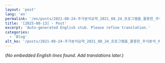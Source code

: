 ```yaml
---
layout: 'post'
lang: 'en'
permalink: '/en/posts/2021-08-24-주가분석요약_2021_08_24_프로그램을_활용한_주식분석_예상결과_12_27_32/'
title: '[2025-08-13] - Post'
excerpt: 'Auto-generated English stub. Please refine translation.'
categories:
  - 'Blog'
alt_ko: '/posts/2021-08-24-주가분석요약_2021_08_24_프로그램을_활용한_주식분석_예상결과_12_27_32/'
---
```


(*No embedded English lines found. Add translations later.*)
